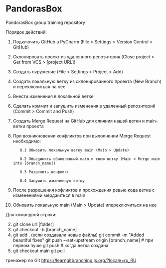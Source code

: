 # PandorasBox
PandorasBox group training repository

Порядок действий:
1. Подключить GitHub в PyCharm (File > Settings > Version Control > GitHub)
2. Склонировать проект из удаленного репозитория (Close project > Get from VCS > [project URL])
3. Создать окружение (File > Settings > Project > Add)
4. Создать локальную ветку из склонированного проекта (New Branch) и переключиться на нее
5. Внести изменения в локальной ветке
6. Сделать коммит и запушить изменения в удаленный репозиторий (Commit > Commit and Push)
7. Создать Merge Request на GitHub для слияния нашей ветки и main-ветки проекта
8. При возникновении конфликтов при выполнении Merge Request необходимо:
          
          8.1 Обновить локальную ветку main (Main > Update)
          
          8.2 Объединить обновленный main и свою ветку (Main > Merge main into [branch_name])
          
          8.3 Разрешить конфликт
          
          8.4 Запушить измененную ветку
9. После разрешения кофликтов и прохождения ревью кода ветка с изменениями мерджиться в main
10. Обновить локальную main (Main > Update) ипереключиться на нее


Для командной строки:

2. git clone url [folder]
4. git checkout -b [branch_name]
6. git add . (если создавали новые файлы)
   git commit -m "Added beautiful fixes"
   git push --set-upstream origin [branch_name]  # при первом пуше
   git push                                      # когда ветка создана
10. git checkout main
    git pull

тренажер по Git
https://learngitbranching.js.org/?locale=ru_RU
